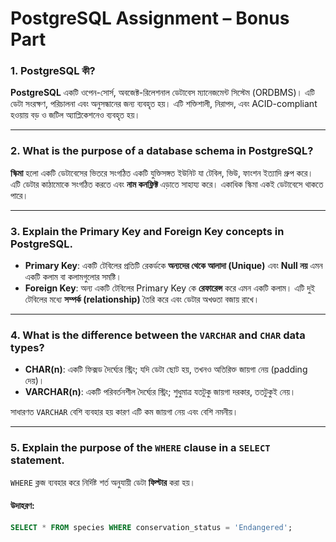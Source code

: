 # PostgreSQL Assignment – Bonus Part

### 1. **PostgreSQL কী?**

**PostgreSQL** একটি ওপেন-সোর্স, অবজেক্ট-রিলেশনাল ডেটাবেস ম্যানেজমেন্ট সিস্টেম (ORDBMS)। এটি ডেটা সংরক্ষণ, পরিচালনা এবং অনুসন্ধানের জন্য ব্যবহৃত হয়। এটি শক্তিশালী, নিরাপদ, এবং ACID-compliant হওয়ায় বড় ও জটিল অ্যাপ্লিকেশনেও ব্যবহৃত হয়।

---

### 2. **What is the purpose of a database schema in PostgreSQL?**

**স্কিমা** হলো একটি ডেটাবেসের ভিতরে সংগঠিত একটি যুক্তিসঙ্গত ইউনিট যা টেবিল, ভিউ, ফাংশন ইত্যাদি গ্রুপ করে। এটি ডেটার কাঠামোকে সংগঠিত করতে এবং **নাম কনফ্লিক্ট** এড়াতে সাহায্য করে। একাধিক স্কিমা একই ডেটাবেসে থাকতে পারে।

---

### 3. **Explain the Primary Key and Foreign Key concepts in PostgreSQL.**

- **Primary Key**: একটি টেবিলের প্রতিটি রেকর্ডকে **অন্যদের থেকে আলাদা (Unique)** এবং **Null নয়** এমন একটি কলাম বা কলামগুলোর সমষ্টি।
- **Foreign Key**: অন্য একটি টেবিলের Primary Key কে **রেফারেন্স** করে এমন একটি কলাম। এটি দুই টেবিলের মধ্যে **সম্পর্ক (relationship)** তৈরি করে এবং ডেটার অখণ্ডতা বজায় রাখে।

---

### 4. **What is the difference between the `VARCHAR` and `CHAR` data types?**

- **CHAR(n)**: একটি ফিক্সড দৈর্ঘ্যের স্ট্রিং; যদি ডেটা ছোট হয়, তখনও অতিরিক্ত জায়গা নেয় (padding দেয়)।
- **VARCHAR(n)**: একটি পরিবর্তনশীল দৈর্ঘ্যের স্ট্রিং; শুধুমাত্র যতটুকু জায়গা দরকার, ততটুকুই নেয়।

সাধারণত `VARCHAR` বেশি ব্যবহার হয় কারণ এটি কম জায়গা নেয় এবং বেশি নমনীয়।

---

### 5. **Explain the purpose of the `WHERE` clause in a `SELECT` statement.**

`WHERE` ক্লজ ব্যবহার করে নির্দিষ্ট শর্ত অনুযায়ী ডেটা **ফিল্টার** করা হয়।

#### উদাহরণ:

```sql
SELECT * FROM species WHERE conservation_status = 'Endangered';
